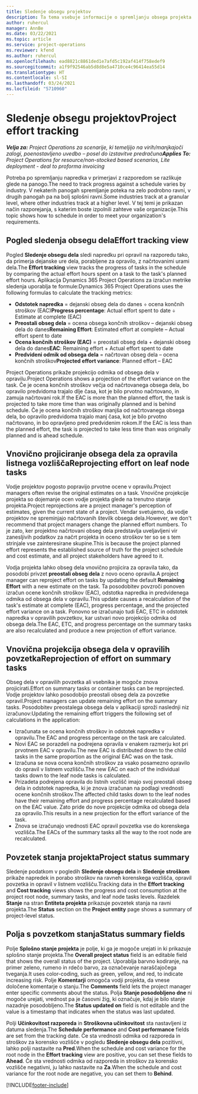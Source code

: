 ```yaml
---
title: Sledenje obsegu projektov
description: Ta tema vsebuje informacije o spremljanju obsega projekta in napredka dela.
author: ruhercul
manager: AnnBe
ms.date: 03/22/2021
ms.topic: article
ms.service: project-operations
ms.reviewer: kfend
ms.author: ruhercul
ms.openlocfilehash: ead8821c8861ded1e7afd5c192af414f758edef9
ms.sourcegitcommit: a1f9f92546ab5d8d8e5a4710ce4c96414ea55d14
ms.translationtype: HT
ms.contentlocale: sl-SI
ms.lasthandoff: 03/24/2021
ms.locfileid: "5710960"
---
```

# <a name="project-effort-tracking"></a><span data-ttu-id="bb596-103">Sledenje obsegu projektov</span><span class="sxs-lookup"><span data-stu-id="bb596-103">Project effort tracking</span></span>

<span data-ttu-id="bb596-104">_**Velja za:** Project Operations za scenarije, ki temeljijo na virih/manjkajoči zalogi, poenostavljeno uvedbo – posel do izstavitve predračuna_</span><span class="sxs-lookup"><span data-stu-id="bb596-104">_**Applies To:** Project Operations for resource/non-stocked based scenarios, Lite deployment - deal to proforma invoicing_</span></span>

<span data-ttu-id="bb596-105">Potreba po spremljanju napredka v primerjavi z razporedom se razlikuje glede na panogo.</span><span class="sxs-lookup"><span data-stu-id="bb596-105">The need to track progress against a schedule varies by industry.</span></span> <span data-ttu-id="bb596-106">V nekaterih panogah spremljanje poteka na zelo podrobno ravni, v drugih panogah pa na bolj splošni ravni.</span><span class="sxs-lookup"><span data-stu-id="bb596-106">Some industries track at a granular level, where other industries track at a higher level.</span></span> <span data-ttu-id="bb596-107">V tej temi je prikazan način razporejanja, s katerim boste izpolnili zahteve vaše organizacije.</span><span class="sxs-lookup"><span data-stu-id="bb596-107">This topic shows how to schedule in order to meet your organization's requirements.</span></span>

## <a name="effort-tracking-view"></a><span data-ttu-id="bb596-108">Pogled sledenja obsegu dela</span><span class="sxs-lookup"><span data-stu-id="bb596-108">Effort tracking view</span></span>

<span data-ttu-id="bb596-109">Pogled **Sledenje obsegu dela** sledi napredku pri opravil na razporedu tako, da primerja dejanske ure dela, porabljene za opravilo, z načrtovanimi urami dela.</span><span class="sxs-lookup"><span data-stu-id="bb596-109">The **Effort tracking** view tracks the progress of tasks in the schedule by comparing the actual effort hours spent on a task to the task's planned effort hours.</span></span> <span data-ttu-id="bb596-110">Aplikacija Dynamics 365 Project Operations za izračun metrike sledenja uporablja te formule:</span><span class="sxs-lookup"><span data-stu-id="bb596-110">Dynamics 365 Project Operations uses the following formulas to calculate the tracking metrics:</span></span>

- <span data-ttu-id="bb596-111">**Odstotek napredka** = dejanski obseg dela do danes ÷ ocena končnih stroškov (EAC)</span><span class="sxs-lookup"><span data-stu-id="bb596-111">**Progress percentage**: Actual effort spent to date ÷ Estimate at complete (EAC)</span></span> 
- <span data-ttu-id="bb596-112">**Preostali obseg dela** = ocena obsega končnih stroškov – dejanski obseg dela do danes</span><span class="sxs-lookup"><span data-stu-id="bb596-112">**Remaining Effort**: Estimated effort at complete – Actual effort spent to date</span></span> 
- <span data-ttu-id="bb596-113">**Ocena končnih stroškov (EAC)** = preostali obseg dela + dejanski obseg dela do danes</span><span class="sxs-lookup"><span data-stu-id="bb596-113">**EAC**: Remaining effort + Actual effort spent to date</span></span> 
- <span data-ttu-id="bb596-114">**Predvideni odmik od obsega dela** = načrtovan obseg dela – ocena končnih stroškov</span><span class="sxs-lookup"><span data-stu-id="bb596-114">**Projected effort variance**: Planned effort – EAC</span></span>

<span data-ttu-id="bb596-115">Project Operations prikaže projekcijo odmika od obsega dela v opravilu.</span><span class="sxs-lookup"><span data-stu-id="bb596-115">Project Operations shows a projection of the effort variance on the task.</span></span> <span data-ttu-id="bb596-116">Če je ocena končnih stroškov večja od načrtovanega obsega dela, bo opravilo predvidoma trajalo dlje časa, kot je bilo prvotno načrtovano, in zamuja načrtovani rok.</span><span class="sxs-lookup"><span data-stu-id="bb596-116">If the EAC is more than the planned effort, the task is projected to take more time than was originally planned and is behind schedule.</span></span> <span data-ttu-id="bb596-117">Če je ocena končnih stroškov manjša od načrtovanega obsega dela, bo opravilo predvidoma trajalo manj časa, kot je bilo prvotno načrtovano, in bo opravljeno pred predvidenim rokom.</span><span class="sxs-lookup"><span data-stu-id="bb596-117">If the EAC is less than the planned effort, the task is projected to take less time than was originally planned and is ahead schedule.</span></span>

## <a name="reprojecting-effort-on-leaf-node-tasks"></a><span data-ttu-id="bb596-118">Vnovično projiciranje obsega dela za opravila listnega vozlišča</span><span class="sxs-lookup"><span data-stu-id="bb596-118">Reprojecting effort on leaf node tasks</span></span>

<span data-ttu-id="bb596-119">Vodje projektov pogosto popravijo prvotne ocene v opravilu.</span><span class="sxs-lookup"><span data-stu-id="bb596-119">Project managers often revise the original estimates on a task.</span></span> <span data-ttu-id="bb596-120">Vnovične projekcije projekta so dojemanje ocen vodje projekta glede na trenutno stanje projekta.</span><span class="sxs-lookup"><span data-stu-id="bb596-120">Project reprojections are a project manager's perception of estimates, given the current state of a project.</span></span> <span data-ttu-id="bb596-121">Vendar svetujemo, da vodje projektov ne spreminjajo načrtovanih številk obsega dela.</span><span class="sxs-lookup"><span data-stu-id="bb596-121">However, we don't recommend that project managers change the planned effort numbers.</span></span> <span data-ttu-id="bb596-122">To je zato, ker projektno načrtovani obseg dela predstavlja uveljavljeni vir zanesljivih podatkov za načrt projekta in oceno stroškov ter so se s tem strinjale vse zainteresirane skupine.</span><span class="sxs-lookup"><span data-stu-id="bb596-122">This is because the project planned effort represents the established source of truth for the project schedule and cost estimate, and all project stakeholders have agreed to it.</span></span>

<span data-ttu-id="bb596-123">Vodja projekta lahko obseg dela vnovično projicira za opravila tako, da posodobi privzet **preostali obseg dela** z novo oceno opravila.</span><span class="sxs-lookup"><span data-stu-id="bb596-123">A project manager can reproject effort on tasks by updating the default **Remaining Effort** with a new estimate on the task.</span></span> <span data-ttu-id="bb596-124">Ta posodobitev povzroči ponoven izračun ocene končnih stroškov (EAC), odstotka napredka in predvidenega odmika od obsega dela v opravilu.</span><span class="sxs-lookup"><span data-stu-id="bb596-124">This update causes a recalculation of the task's estimate at complete (EAC), progress percentage, and the projected effort variance on a task.</span></span> <span data-ttu-id="bb596-125">Ponovno se izračunajo tudi EAC, ETC in odstotek napredka v opravilih povzetkov, kar ustvari novo projekcijo odmika od obsega dela.</span><span class="sxs-lookup"><span data-stu-id="bb596-125">The EAC, ETC, and progress percentage on the summary tasks are also recalculated and produce a new projection of effort variance.</span></span>

## <a name="reprojection-of-effort-on-summary-tasks"></a><span data-ttu-id="bb596-126">Vnovična projekcija obsega dela v opravilih povzetka</span><span class="sxs-lookup"><span data-stu-id="bb596-126">Reprojection of effort on summary tasks</span></span>

<span data-ttu-id="bb596-127">Obseg dela v opravilih povzetka ali vsebnika je mogoče znova projicirati.</span><span class="sxs-lookup"><span data-stu-id="bb596-127">Effort on summary tasks or container tasks can be reprojected.</span></span> <span data-ttu-id="bb596-128">Vodje projektov lahko posodobijo preostali obseg dela za povzetke opravil.</span><span class="sxs-lookup"><span data-stu-id="bb596-128">Project managers can update remaining effort on the summary tasks.</span></span> <span data-ttu-id="bb596-129">Posodobitev preostalega obsega dela v aplikaciji sproži naslednji niz izračunov:</span><span class="sxs-lookup"><span data-stu-id="bb596-129">Updating the remaining effort triggers the following set of calculations in the application:</span></span>

- <span data-ttu-id="bb596-130">Izračunata se ocena končnih stroškov in odstotek napredka v opravilu.</span><span class="sxs-lookup"><span data-stu-id="bb596-130">The EAC and progress percentage on the task are calculated.</span></span>
- <span data-ttu-id="bb596-131">Novi EAC se porazdeli na podrejena opravila v enakem razmerju kot pri prvotnem EAC v opravilu.</span><span class="sxs-lookup"><span data-stu-id="bb596-131">The new EAC is distributed down to the child tasks in the same proportion as the original EAC was on the task.</span></span>
- <span data-ttu-id="bb596-132">Izračuna se nova ocena končnih stroškov za vsako posamezno opravilo do opravil v listnem vozlišču.</span><span class="sxs-lookup"><span data-stu-id="bb596-132">The new EAC on each of the individual tasks down to the leaf node tasks is calculated.</span></span> 
- <span data-ttu-id="bb596-133">Prizadeta podrejena opravila do listnih vozlišč imajo svoj preostali obseg dela in odstotek napredka, ki je znova izračunan na podlagi vrednosti ocene končnih stroškov.</span><span class="sxs-lookup"><span data-stu-id="bb596-133">The affected child tasks down to the leaf nodes have their remaining effort and progress percentage recalculated based on the EAC value.</span></span> <span data-ttu-id="bb596-134">Zato pride do nove projekcije odmika od obsega dela za opravilo.</span><span class="sxs-lookup"><span data-stu-id="bb596-134">This results in a new projection for the effort variance of the task.</span></span> 
- <span data-ttu-id="bb596-135">Znova se izračunajo vrednosti EAC opravil povzetka vse do korenskega vozlišča.</span><span class="sxs-lookup"><span data-stu-id="bb596-135">The EACs of the summary tasks all the way to the root node are recalculated.</span></span>


## <a name="project-status-summary"></a><span data-ttu-id="bb596-136">Povzetek stanja projekta</span><span class="sxs-lookup"><span data-stu-id="bb596-136">Project status summary</span></span>

<span data-ttu-id="bb596-137">Sledenje podatkom v pogledih **Sledenje obsegu dela** in **Sledenje stroškom** prikaže napredek in porabo stroškov na ravneh korenskega vozlišča, opravil povzetka in opravil v listnem vozlišču.</span><span class="sxs-lookup"><span data-stu-id="bb596-137">Tracking data in the **Effort tracking** and **Cost tracking** views shows the progress and cost consumption at the project root node, summary tasks, and leaf node tasks levels.</span></span> <span data-ttu-id="bb596-138">Razdelek **Stanje** na stran **Entiteta projekta** prikazuje povzetek stanja na ravni projekta.</span><span class="sxs-lookup"><span data-stu-id="bb596-138">The **Status** section on the **Project entity** page shows a summary of project-level status.</span></span>

## <a name="status-summary-fields"></a><span data-ttu-id="bb596-139">Polja s povzetkom stanja</span><span class="sxs-lookup"><span data-stu-id="bb596-139">Status summary fields</span></span>

<span data-ttu-id="bb596-140">Polje **Splošno stanje projekta** je polje, ki ga je mogoče urejati in ki prikazuje splošno stanje projekta.</span><span class="sxs-lookup"><span data-stu-id="bb596-140">The **Overall project status** field is an editable field that shows the overall status of the project.</span></span> <span data-ttu-id="bb596-141">Uporablja barvno kodiranje, na primer zeleno, rumeno in rdečo barvo, za označevanje naraščajočega tveganja.</span><span class="sxs-lookup"><span data-stu-id="bb596-141">It uses color-coding, such as green, yellow, and red, to indicate increasing risk.</span></span> <span data-ttu-id="bb596-142">Polje **Komentarji** omogoča vodji projekta, da vnese določene komentarje o stanju.</span><span class="sxs-lookup"><span data-stu-id="bb596-142">The **Comments** field lets the project manager enter specific comments about the status.</span></span> <span data-ttu-id="bb596-143">Polja **Stanje posodobljeno dne** ni mogoče urejati, vrednost pa je časovni žig, ki označuje, kdaj je bilo stanje nazadnje posodobljeno.</span><span class="sxs-lookup"><span data-stu-id="bb596-143">The **Status updated on** field is not editable and the value is a timestamp that indicates when the status was last updated.</span></span>

<span data-ttu-id="bb596-144">Polji **Učinkovitost razporeda** in **Stroškovna učinkovitost** sta nastavljeni iz datuma sledenja.</span><span class="sxs-lookup"><span data-stu-id="bb596-144">The **Schedule performance** and **Cost performance** fields are set from the tracking date.</span></span> <span data-ttu-id="bb596-145">Če sta vrednosti odmika od razporeda in stroškov za korensko vozlišče v pogledu **Sledenje obsegu dela** pozitivni, lahko polji nastavite na **Pred**.</span><span class="sxs-lookup"><span data-stu-id="bb596-145">When the schedule and cost variance for the root node in the **Effort tracking** view are positive, you can set these fields to **Ahead**.</span></span> <span data-ttu-id="bb596-146">Če sta vrednosti odmika od razporeda in stroškov za korensko vozlišče negativni, ju lahko nastavite na **Za**.</span><span class="sxs-lookup"><span data-stu-id="bb596-146">When the schedule and cost variance for the root node are negative, you can set them to **Behind**.</span></span>


[!INCLUDE[footer-include](../includes/footer-banner.md)]
